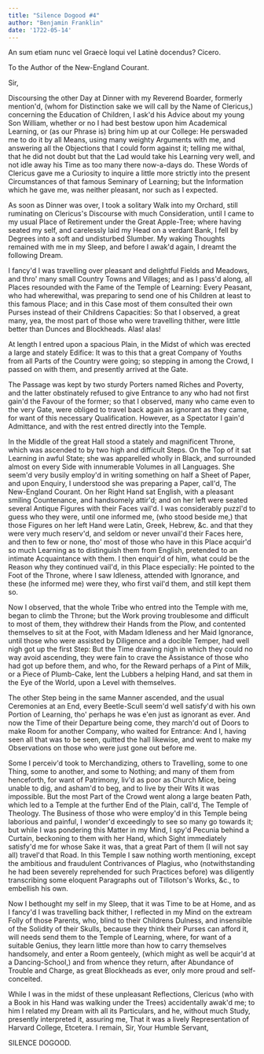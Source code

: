 ```yaml
---
title: "Silence Dogood #4"
author: "Benjamin Franklin"
date: '1722-05-14'
---
```


An sum etiam nunc vel Graecè loqui vel Latinè docendus? Cicero.

To the Author of the New-England Courant.

Sir,

Discoursing the other Day at Dinner with my Reverend Boarder, formerly mention'd, (whom for Distinction sake we will call by the Name of Clericus,) concerning the Education of Children, I ask'd his Advice about my young Son William, whether or no I had best bestow upon him Academical Learning, or (as our Phrase is) bring him up at our College: He perswaded me to do it by all Means, using many weighty Arguments with me, and answering all the Objections that I could form against it; telling me withal, that he did not doubt but that the Lad would take his Learning very well, and not idle away his Time as too many there now-a-days do. These Words of Clericus gave me a Curiosity to inquire a little more strictly into the present Circumstances of that famous Seminary of Learning; but the Information which he gave me, was neither pleasant, nor such as I expected.

As soon as Dinner was over, I took a solitary Walk into my Orchard, still ruminating on Clericus's Discourse with much Consideration, until I came to my usual Place of Retirement under the Great Apple-Tree; where having seated my self, and carelessly laid my Head on a verdant Bank, I fell by Degrees into a soft and undisturbed Slumber. My waking Thoughts remained with me in my Sleep, and before I awak'd again, I dreamt the following Dream.

I fancy'd I was travelling over pleasant and delightful Fields and Meadows, and thro' many small Country Towns and Villages; and as I pass'd along, all Places resounded with the Fame of the Temple of Learning: Every Peasant, who had wherewithal, was preparing to send one of his Children at least to this famous Place; and in this Case most of them consulted their own Purses instead of their Childrens Capacities: So that I observed, a great many, yea, the most part of those who were travelling thither, were little better than Dunces and Blockheads. Alas! alas!

At length I entred upon a spacious Plain, in the Midst of which was erected a large and stately Edifice: It was to this that a great Company of Youths from all Parts of the Country were going; so stepping in among the Crowd, I passed on with them, and presently arrived at the Gate.

The Passage was kept by two sturdy Porters named Riches and Poverty, and the latter obstinately refused to give Entrance to any who had not first gain'd the Favour of the former; so that I observed, many who came even to the very Gate, were obliged to travel back again as ignorant as they came, for want of this necessary Qualification. However, as a Spectator I gain'd Admittance, and with the rest entred directly into the Temple.

In the Middle of the great Hall stood a stately and magnificent Throne, which was ascended to by two high and difficult Steps. On the Top of it sat Learning in awful State; she was apparelled wholly in Black, and surrounded almost on every Side with innumerable Volumes in all Languages. She seem'd very busily employ'd in writing something on half a Sheet of Paper, and upon Enquiry, I understood she was preparing a Paper, call'd, The New-England Courant. On her Right Hand sat English, with a pleasant smiling Countenance, and handsomely attir'd; and on her left were seated several Antique Figures with their Faces vail'd. I was considerably puzzl'd to guess who they were, until one informed me, (who stood beside me,) that those Figures on her left Hand were Latin, Greek, Hebrew, &c. and that they were very much reserv'd, and seldom or never unvail'd their Faces here, and then to few or none, tho' most of those who have in this Place acquir'd so much Learning as to distinguish them from English, pretended to an intimate Acquaintance with them. I then enquir'd of him, what could be the Reason why they continued vail'd, in this Place especially: He pointed to the Foot of the Throne, where I saw Idleness, attended with Ignorance, and these (he informed me) were they, who first vail'd them, and still kept them so.

Now I observed, that the whole Tribe who entred into the Temple with me, began to climb the Throne; but the Work proving troublesome and difficult to most of them, they withdrew their Hands from the Plow, and contented themselves to sit at the Foot, with Madam Idleness and her Maid Ignorance, until those who were assisted by Diligence and a docible Temper, had well nigh got up the first Step: But the Time drawing nigh in which they could no way avoid ascending, they were fain to crave the Assistance of those who had got up before them, and who, for the Reward perhaps of a Pint of Milk, or a Piece of Plumb-Cake, lent the Lubbers a helping Hand, and sat them in the Eye of the World, upon a Level with themselves.

The other Step being in the same Manner ascended, and the usual Ceremonies at an End, every Beetle-Scull seem'd well satisfy'd with his own Portion of Learning, tho' perhaps he was e'en just as ignorant as ever. And now the Time of their Departure being come, they march'd out of Doors to make Room for another Company, who waited for Entrance: And I, having seen all that was to be seen, quitted the hall likewise, and went to make my Observations on those who were just gone out before me.

Some I perceiv'd took to Merchandizing, others to Travelling, some to one Thing, some to another, and some to Nothing; and many of them from henceforth, for want of Patrimony, liv'd as poor as Church Mice, being unable to dig, and asham'd to beg, and to live by their Wits it was impossible. But the most Part of the Crowd went along a large beaten Path, which led to a Temple at the further End of the Plain, call'd, The Temple of Theology. The Business of those who were employ'd in this Temple being laborious and painful, I wonder'd exceedingly to see so many go towards it; but while I was pondering this Matter in my Mind, I spy'd Pecunia behind a Curtain, beckoning to them with her Hand, which Sight immediately satisfy'd me for whose Sake it was, that a great Part of them (I will not say all) travel'd that Road. In this Temple I saw nothing worth mentioning, except the ambitious and fraudulent Contrivances of Plagius, who (notwithstanding he had been severely reprehended for such Practices before) was diligently transcribing some eloquent Paragraphs out of Tillotson's Works, &c., to embellish his own.

Now I bethought my self in my Sleep, that it was Time to be at Home, and as I fancy'd I was travelling back thither, I reflected in my Mind on the extream Folly of those Parents, who, blind to their Childrens Dulness, and insensible of the Solidity of their Skulls, because they think their Purses can afford it, will needs send them to the Temple of Learning, where, for want of a suitable Genius, they learn little more than how to carry themselves handsomely, and enter a Room genteely, (which might as well be acquir'd at a Dancing-School,) and from whence they return, after Abundance of Trouble and Charge, as great Blockheads as ever, only more proud and self-conceited.

While I was in the midst of these unpleasant Reflections, Clericus (who with a Book in his Hand was walking under the Trees) accidentally awak'd me; to him I related my Dream with all its Particulars, and he, without much Study, presently interpreted it, assuring me, That it was a lively Representation of Harvard College, Etcetera. I remain, Sir, Your Humble Servant,

SILENCE DOGOOD.
